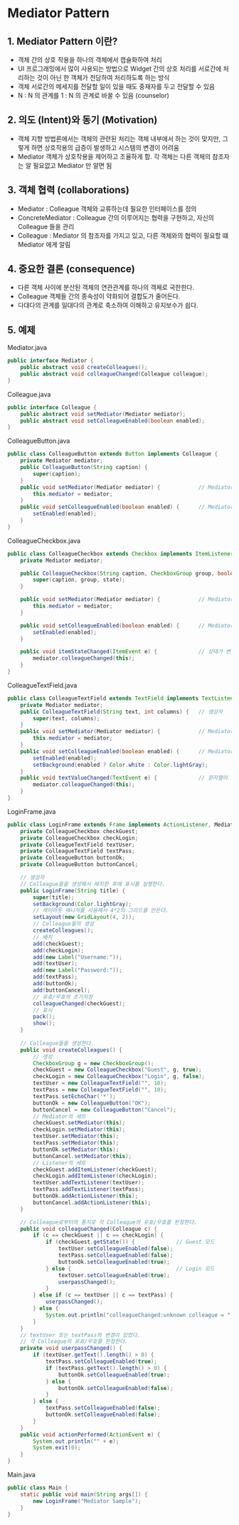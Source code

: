 # Mediator Pattern
## 1. Mediator Pattern 이란?
- 객체 간의 상호 작용을 하나의 객체에서 캡슐화하여 처리
- UI 프로그래밍에서 많이 사용되는 방법으로 Widget 간의 상호 처리를 서로간에 처리하는 것이 아닌
한 객체가 전담하여 처리하도록 하는 방식
- 객체 서로간의 메세지를 전달할 일이 있을 때도 중재자를 두고 전달할 수 있음
- N : N 의 관계를 1 : N 의 관계로 바꿀 수 있음 (counselor)

## 2. 의도 (Intent)와 동기 (Motivation)
- 객체 지향 방법론에서는 객체의 관련된 처리는 객체 내부에서 하는 것이 맞지만, 그렇게 하면
상호작용의 급증이 발생하고 시스템의 변경이 어려움
- Mediator 객체가 상호작용을 제어하고 조율하게 함. 각 객체는 다른 객체의 참조자는 알 
필요없고 Mediator 만 알면 됨

## 3. 객체 협력 (collaborations)
- Mediator : Colleague 객체와 교류하는데 필요한 인터페이스를 정의
- ConcreteMediator : Colleague 간의 이루어지는 협력을 구현하고, 자신의 Colleague
들을 관리
- Colleague : Mediator 의 참조자를 가지고 있고, 다른 객체와의 협력이 필요할 떄 
Mediator 에게 알림

## 4. 중요한 결론 (consequence)
- 다른 객체 사이에 분산된 객체의 연관관계를 하나의 객체로 국한한다.
- Colleague 객체들 간의 종속성이 약화되어 결합도가 줄어든다.
- 다대다의 관계를 일대다의 관계로 축소하여 이해하고 유지보수가 쉽다.

## 5. 예제
Mediator.java
```java
public interface Mediator {
    public abstract void createColleagues();
    public abstract void colleagueChanged(Colleague colleague);
}
```
Colleague.java
```java
public interface Colleague {
    public abstract void setMediator(Mediator mediator);
    public abstract void setColleagueEnabled(boolean enabled);
}
```
ColleagueButton.java
```java
public class ColleagueButton extends Button implements Colleague {
    private Mediator mediator;
    public ColleagueButton(String caption) {
        super(caption);
    }
    public void setMediator(Mediator mediator) {            // Mediator를 보관
        this.mediator = mediator;
    }
    public void setColleagueEnabled(boolean enabled) {      // Mediator가 유효/무효를 지시한다.
        setEnabled(enabled);
    }
}
```
ColleagueCheckbox.java
```java
public class ColleagueCheckbox extends Checkbox implements ItemListener, Colleague {
	private Mediator mediator;

	public ColleagueCheckbox(String caption, CheckboxGroup group, boolean state) {  // 생성자
		super(caption, group, state);
	}

	public void setMediator(Mediator mediator) {            // Mediator를 보관
		this.mediator = mediator;
	}

	public void setColleagueEnabled(boolean enabled) {      // Mediator가 유효/무효를 지시한다.
		setEnabled(enabled);
	}

	public void itemStateChanged(ItemEvent e) {             // 상태가 변하면 Mediator에게 통지
		mediator.colleagueChanged(this);
	}
}
```
ColleagueTextField.java
```java
public class ColleagueTextField extends TextField implements TextListener, Colleague {
    private Mediator mediator;
    public ColleagueTextField(String text, int columns) {   // 생성자
        super(text, columns);
    }
    public void setMediator(Mediator mediator) {            // Mediator를 보관
        this.mediator = mediator;
    }
    public void setColleagueEnabled(boolean enabled) {      // Mediator가 유효/무효를 지시한다.
        setEnabled(enabled);
        setBackground(enabled ? Color.white : Color.lightGray);
    }
    public void textValueChanged(TextEvent e) {             // 문자열이 변하면 Mediator에게 통지
        mediator.colleagueChanged(this);
    }
}
```
LoginFrame.java
```java
public class LoginFrame extends Frame implements ActionListener, Mediator {
    private ColleagueCheckbox checkGuest;
    private ColleagueCheckbox checkLogin;
    private ColleagueTextField textUser;
    private ColleagueTextField textPass;
    private ColleagueButton buttonOk;
    private ColleagueButton buttonCancel;

    // 생성자
    // Colleague들을 생성해서 배치한 후에 표시를 실행한다.
    public LoginFrame(String title) {
        super(title);
        setBackground(Color.lightGray);
        // 레이아웃 매니저를 사용해서 4*2의 그리드를 만든다.
        setLayout(new GridLayout(4, 2));
        // Colleague들의 생성
        createColleagues();
        // 배치
        add(checkGuest);
        add(checkLogin);
        add(new Label("Username:"));
        add(textUser);
        add(new Label("Password:"));
        add(textPass);
        add(buttonOk);
        add(buttonCancel);
        // 유효/무효의 초기지정
        colleagueChanged(checkGuest);
        // 표시
        pack();
        show();
    }
	
    // Colleague들을 생성한다.
    public void createColleagues() {
        // 생성
        CheckboxGroup g = new CheckboxGroup();
        checkGuest = new ColleagueCheckbox("Guest", g, true);
        checkLogin = new ColleagueCheckbox("Login", g, false);
        textUser = new ColleagueTextField("", 10);
        textPass = new ColleagueTextField("", 10);
        textPass.setEchoChar('*');
        buttonOk = new ColleagueButton("OK");
        buttonCancel = new ColleagueButton("Cancel");
        // Mediator의 세트
        checkGuest.setMediator(this);
        checkLogin.setMediator(this);
        textUser.setMediator(this);
        textPass.setMediator(this);
        buttonOk.setMediator(this);
        buttonCancel.setMediator(this);
        // Listener의 세트
        checkGuest.addItemListener(checkGuest);
        checkLogin.addItemListener(checkLogin);
        textUser.addTextListener(textUser);
        textPass.addTextListener(textPass);
        buttonOk.addActionListener(this);
        buttonCancel.addActionListener(this);
    }

    // Colleague로부터의 통지로 각 Colleague의 유효/무효를 판정한다.
    public void colleagueChanged(Colleague c) {
        if (c == checkGuest || c == checkLogin) {
            if (checkGuest.getState()) {             // Guest 모드
                textUser.setColleagueEnabled(false);
                textPass.setColleagueEnabled(false);
                buttonOk.setColleagueEnabled(true);
            } else {                                 // Login 모드
                textUser.setColleagueEnabled(true);
                userpassChanged();
            }
        } else if (c == textUser || c == textPass) {
            userpassChanged();
        } else {
            System.out.println("colleagueChanged:unknown colleague = " + c);
        }
    }
    // textUser 또는 textPass의 변경이 있었다.
    // 각 Colleague의 유효/무효를 판정한다.
    private void userpassChanged() {
        if (textUser.getText().length() > 0) {
            textPass.setColleagueEnabled(true);
            if (textPass.getText().length() > 0) {
                buttonOk.setColleagueEnabled(true);
            } else {
                buttonOk.setColleagueEnabled(false);
            }
        } else {
            textPass.setColleagueEnabled(false);
            buttonOk.setColleagueEnabled(false);
        }
    }
    public void actionPerformed(ActionEvent e) {
        System.out.println("" + e);
        System.exit(0);
    }
}
```
Main.java
```java
public class Main {
    static public void main(String args[]) {
        new LoginFrame("Mediator Sample");
    }
}
```